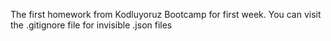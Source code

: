 The first homework from Kodluyoruz Bootcamp for first week.
You can visit the .gitignore file for invisible .json files

